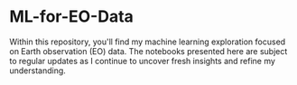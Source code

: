 # ML-for-EO-Data
Within this repository, you'll find my machine learning exploration focused on Earth observation (EO) data. The notebooks presented here are subject to regular updates as I continue to uncover fresh insights and refine my understanding. 
